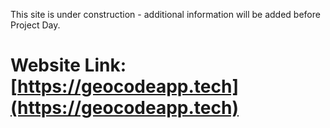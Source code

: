 This site is under construction - additional information will be added before Project Day.

# Website Link: [https://geocodeapp.tech](https://geocodeapp.tech)